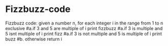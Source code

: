 ﻿# Fizzbuzz-code
Fizzbuzz code: given a number n, for each integer i in the range from 1 to n exclusive
#a.if 3 and 5 are multiple of i print fizzbuzz
#a.if 3 is multiple and 5 isnt multiple of i print fizz
#a.if 3 is not multiple  and 5 is multiple of i print buzz
#b. otherwise return i
